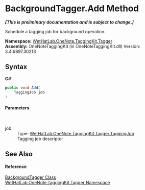 # BackgroundTagger.Add Method 
 _**\[This is preliminary documentation and is subject to change.\]**_

Schedule a tagging job for background operation.

**Namespace:**&nbsp;<a href="bf353949-2ab8-bf1a-9a78-ce64949f480c">WetHatLab.OneNote.TaggingKit.Tagger</a><br />**Assembly:**&nbsp;OneNoteTaggingKit (in OneNoteTaggingKit.dll) Version: 3.4.6897.30213

## Syntax

**C#**<br />
``` C#
public void Add(
	TaggingJob job
)
```


#### Parameters
&nbsp;<dl><dt>job</dt><dd>Type: <a href="447270ca-da51-967b-5344-b56c928c5068">WetHatLab.OneNote.TaggingKit.Tagger.TaggingJob</a><br />Tagging job descriptor</dd></dl>

## See Also


#### Reference
<a href="0f08eb11-e519-8ed6-2739-ec50a42a4c5b">BackgroundTagger Class</a><br /><a href="bf353949-2ab8-bf1a-9a78-ce64949f480c">WetHatLab.OneNote.TaggingKit.Tagger Namespace</a><br />